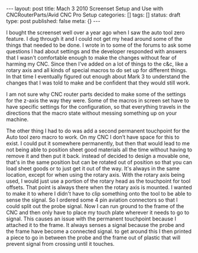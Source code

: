 \--- layout: post title: Mach 3 2010 Screenset Setup and Use with
CNCRouterParts/Avid CNC Pro Setup categories: [] tags: [] status: draft type:
post published: false meta: {} \---

I bought the screenset well over a year ago when I saw the auto tool zero
feature. I dug through it and I could not get my head around some of the
things that needed to be done. I wrote in to some of the forums to ask some
questions I had about settings and the developer responded with answers that I
wasn't comfortable enough to make the changes without fear of harming my CNC.
Since then I've added on a lot of things to the c&c, like a rotary axis and
all kinds of special macros to do set up for different things. In that time I
eventually figured out enough about Mark 3 to understand the changes that I
was told to make and be confident that they would still work.

I am not sure why CNC router parts decided to make some of the settings for
the z-axis the way they were. Some of the macros in screen set have to have
specific settings for the configuration, so that everything travels in the
directions that the macro state without messing something up on your machine.

The other thing I had to do was add a second permanent touchpoint for the Auto
tool zero macro to work. On my CNC I don’t have space for this to exist. I
could put it somewhere permanently, but then that would lead to me not being
able to position sheet good materials all the time without having to remove it
and then put it back. instead of decided to design a movable one, that's in
the same position but can be rotated out of position so that you can load
sheet goods or to just get it out of the way. It's always in the same
location, except for when using the rotary axis. With the rotary axis being
used, I would just use a portion of the rotary head as the touchpoint for tool
offsets. That point is always there when the rotary axis is mounted. I wanted
to make it to where I didn't have to clip something onto the tool to be able
to sense the signal. So I ordered some 4 pin aviation connectors so that I
could split out the probe signal. Now I can run ground to the frame of the CNC
and then only have to place my touch plate wherever it needs to go to signal.
This causes an issue with the permanent touchpoint because I attached it to
the frame. It always senses a signal because the probe and the frame have
become a connected signal. to get around this I then printed a piece to go in
between the probe and the frame out of plastic that will prevent signal from
crossing until it touches.

